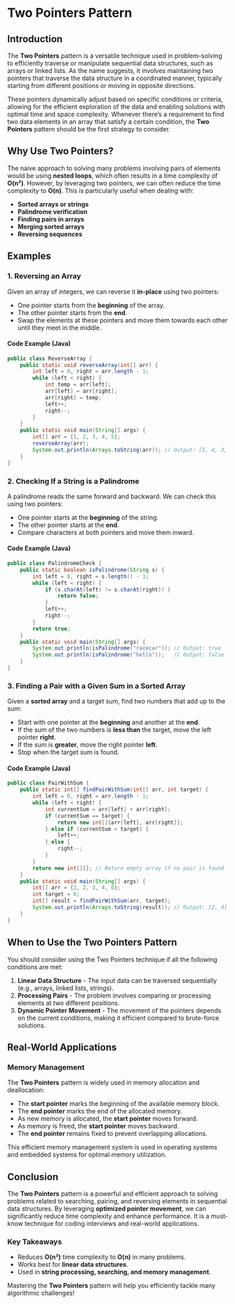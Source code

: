 # Two Pointers Pattern

## Introduction
The **Two Pointers** pattern is a versatile technique used in problem-solving to efficiently traverse or manipulate sequential data structures, such as arrays or linked lists. As the name suggests, it involves maintaining two pointers that traverse the data structure in a coordinated manner, typically starting from different positions or moving in opposite directions.

These pointers dynamically adjust based on specific conditions or criteria, allowing for the efficient exploration of the data and enabling solutions with optimal time and space complexity. Whenever there’s a requirement to find two data elements in an array that satisfy a certain condition, the **Two Pointers** pattern should be the first strategy to consider.

## Why Use Two Pointers?
The naive approach to solving many problems involving pairs of elements would be using **nested loops**, which often results in a time complexity of **O(n²)**. However, by leveraging two pointers, we can often reduce the time complexity to **O(n)**. This is particularly useful when dealing with:

- **Sorted arrays or strings**
- **Palindrome verification**
- **Finding pairs in arrays**
- **Merging sorted arrays**
- **Reversing sequences**

## Examples
### 1. Reversing an Array
Given an array of integers, we can reverse it **in-place** using two pointers:

- One pointer starts from the **beginning** of the array.
- The other pointer starts from the **end**.
- Swap the elements at these pointers and move them towards each other until they meet in the middle.

#### Code Example (Java)
```java
public class ReverseArray {
    public static void reverseArray(int[] arr) {
        int left = 0, right = arr.length - 1;
        while (left < right) {
            int temp = arr[left];
            arr[left] = arr[right];
            arr[right] = temp;
            left++;
            right--;
        }
    }
    public static void main(String[] args) {
        int[] arr = {1, 2, 3, 4, 5};
        reverseArray(arr);
        System.out.println(Arrays.toString(arr)); // Output: [5, 4, 3, 2, 1]
    }
}
```

### 2. Checking If a String is a Palindrome
A palindrome reads the same forward and backward. We can check this using two pointers:

- One pointer starts at the **beginning** of the string.
- The other pointer starts at the **end**.
- Compare characters at both pointers and move them inward.

#### Code Example (Java)
```java
public class PalindromeCheck {
    public static boolean isPalindrome(String s) {
        int left = 0, right = s.length() - 1;
        while (left < right) {
            if (s.charAt(left) != s.charAt(right)) {
                return false;
            }
            left++;
            right--;
        }
        return true;
    }
    public static void main(String[] args) {
        System.out.println(isPalindrome("racecar")); // Output: true
        System.out.println(isPalindrome("hello"));   // Output: false
    }
}
```

### 3. Finding a Pair with a Given Sum in a Sorted Array
Given a **sorted array** and a target sum, find two numbers that add up to the sum:

- Start with one pointer at the **beginning** and another at the **end**.
- If the sum of the two numbers is **less than** the target, move the left pointer **right**.
- If the sum is **greater**, move the right pointer **left**.
- Stop when the target sum is found.

#### Code Example (Java)
```java
public class PairWithSum {
    public static int[] findPairWithSum(int[] arr, int target) {
        int left = 0, right = arr.length - 1;
        while (left < right) {
            int currentSum = arr[left] + arr[right];
            if (currentSum == target) {
                return new int[]{arr[left], arr[right]};
            } else if (currentSum < target) {
                left++;
            } else {
                right--;
            }
        }
        return new int[]{}; // Return empty array if no pair is found
    }
    public static void main(String[] args) {
        int[] arr = {1, 2, 3, 4, 6};
        int target = 6;
        int[] result = findPairWithSum(arr, target);
        System.out.println(Arrays.toString(result)); // Output: [2, 4]
    }
}
```

## When to Use the Two Pointers Pattern
You should consider using the Two Pointers technique if all the following conditions are met:

1. **Linear Data Structure** - The input data can be traversed sequentially (e.g., arrays, linked lists, strings).
2. **Processing Pairs** - The problem involves comparing or processing elements at two different positions.
3. **Dynamic Pointer Movement** - The movement of the pointers depends on the current conditions, making it efficient compared to brute-force solutions.

## Real-World Applications
### Memory Management
The **Two Pointers** pattern is widely used in memory allocation and deallocation:
- The **start pointer** marks the beginning of the available memory block.
- The **end pointer** marks the end of the allocated memory.
- As new memory is allocated, the **start pointer** moves forward.
- As memory is freed, the **start pointer** moves backward.
- The **end pointer** remains fixed to prevent overlapping allocations.

This efficient memory management system is used in operating systems and embedded systems for optimal memory utilization.

## Conclusion
The **Two Pointers** pattern is a powerful and efficient approach to solving problems related to searching, pairing, and reversing elements in sequential data structures. By leveraging **optimized pointer movement**, we can significantly reduce time complexity and enhance performance. It is a must-know technique for coding interviews and real-world applications.

### Key Takeaways
- Reduces **O(n²)** time complexity to **O(n)** in many problems.
- Works best for **linear data structures**.
- Used in **string processing, searching, and memory management**.

Mastering the **Two Pointers** pattern will help you efficiently tackle many algorithmic challenges!